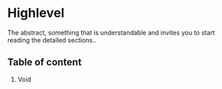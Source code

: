 # Highlevel

The abstract, something that is understandable and invites you to start reading the detailed sections..

##  Table of content
1.  Void

<!--stackedit_data:
eyJoaXN0b3J5IjpbNDM0NDI3Nzc4LC0xNjI1Nzg3MjkzXX0=
-->